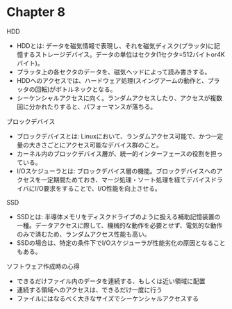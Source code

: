 # Chapter 8

HDD
- HDDとは: データを磁気情報で表現し、それを磁気ディスク(プラッタ)に記憶するストレージデバイス。データの単位はセクタ(1セクタ=512バイトor4Kバイト)。
- プラッタ上の各セクタのデータを、磁気ヘッドによって読み書きする。
- HDDへのアクセスでは、ハードウェア処理(スイングアームの動作と、プラッタの回転)がボトルネックとなる。
- シーケンシャルアクセスに向く。ランダムアクセスしたり、アクセスが複数回に分かれたりすると、パフォーマンスが落ちる。

ブロックデバイス
- ブロックデバイスとは: Linuxにおいて、ランダムアクセス可能で、かつ一定量の大きさごとにアクセス可能なデバイス群のこと。
- カーネル内のブロックデバイス層が、統一的インターフェースの役割を担っている。
- I/Oスケジューラとは: ブロックデバイス層の機能。ブロックデバイスへのアクセスを一定期間ためておき、マージ処理・ソート処理を経てデバイスドライバにI/O要求をすることで、I/O性能を向上させる。

SSD
- SSDとは: 半導体メモリをディスクドライブのように扱える補助記憶装置の一種。データアクセスに際して、機械的な動作を必要とせず、電気的な動作のみで済むため、ランダムアクセス性能も高い。
- SSDの場合は、特定の条件下でI/Oスケジューラが性能劣化の原因となることもある。

ソフトウェア作成時の心得
- できるだけファイル内のデータを連続する、もしくは近い領域に配置
- 連続する領域へのアクセスは、できるだけ一度に行う
- ファイルにはなるべく大きなサイズでシーケンシャルアクセスする
